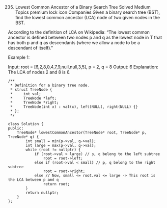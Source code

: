 235. Lowest Common Ancestor of a Binary Search Tree
     Solved
     Medium
     Topics
     premium lock icon
     Companies
     Given a binary search tree (BST), find the lowest common ancestor (LCA) node of two given nodes in the BST.

According to the definition of LCA on Wikipedia: “The lowest common ancestor is defined between two nodes p and q as the lowest node in T that has both p and q as descendants (where we allow a node to be a descendant of itself).”

Example 1:

Input: root = [6,2,8,0,4,7,9,null,null,3,5], p = 2, q = 8
Output: 6
Explanation: The LCA of nodes 2 and 8 is 6.

```
/**
 * Definition for a binary tree node.
 * struct TreeNode {
 *     int val;
 *     TreeNode *left;
 *     TreeNode *right;
 *     TreeNode(int x) : val(x), left(NULL), right(NULL) {}
 * };
 */

class Solution {
public:
    TreeNode* lowestCommonAncestor(TreeNode* root, TreeNode* p, TreeNode* q) {
        int small = min(p->val, q->val);
        int large = max(p->val, q->val);
        while (root != nullptr) {
            if (root->val > large) // p, q belong to the left subtree
                root = root->left;
            else if (root->val < small) // p, q belong to the right subtree
                root = root->right;
            else // Now, small <= root.val <= large -> This root is the LCA between p and q
                return root;
        }
        return nullptr;
    }
};
```
